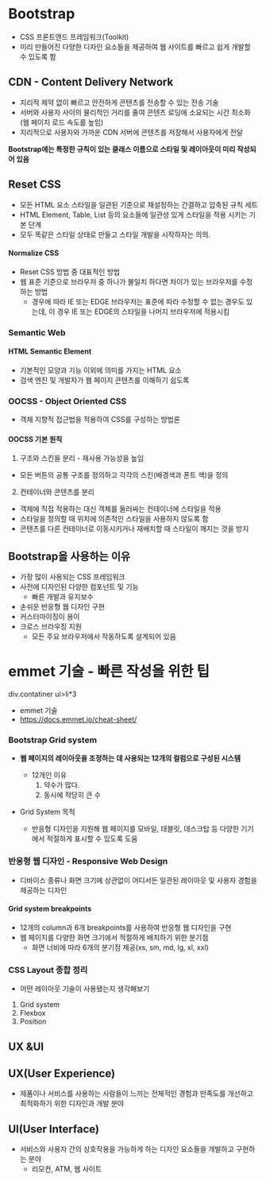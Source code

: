 # Bootstrap
- CSS 프론트엔드 프레임워크(Toolkit)
- 미리 만들어진 다양한 디자인 요소들을 제공하여 웹 사이트를 빠르고 쉽게 개발할 수 있도록 함

## CDN - Content Delivery Network
- 지리적 제약 없이 빠르고 안전하게 콘텐츠를 전송할 수 있는 전송 기술
- 서버와 사용자 사이의 물리적인 거리를 줄여 콘텐츠 로딩에 소요되는 시간 최소화(웹 페이지 로드 속도를 높임)
- 지리적으로 사용자와 가까운 CDN 서버에 콘텐츠를 저장해서 사용자에게 전달

**Bootstrap에는 특정한 규칙이 있는 클래스 이름으로 스타일 및 레이아웃이 미리 작성되어 있음**

## Reset CSS
- 모든 HTML 요소 스타일을 일관된 기준으로 재설정하는 간결하고 압축된 규칙 세트
- HTML Element, Table, List 등의 요소들에 일관성 있게 스타일을 적용 시키는 기본 단계
- 모두 똑같은 스타일 상태로 만들고 스타일 개발을 시작하자는 의의.

#### Normalize CSS
- Reset CSS 방법 중 대표적인 방법
- 웹 표준 기준으로 브라우저 중 하나가 불일치 하다면 차이가 있는 브라우저를 수정하는 방법
  - 경우에 따라 IE 또는 EDGE 브라우저는 표준에 따라 수정할 수 없는 경우도 있는데, 이 경우 IE 또는 EDGE의 스타일을 나머지 브라우저에 적용시킴

### Semantic Web
#### HTML Semantic Element
- 기본적인 모양과 기능 이외에 의미를 가지는 HTML 요소
- 검색 엔진 및 개발자가 웹 페이지 콘텐츠를 이해하기 쉽도록


### OOCSS - Object Oriented CSS
- 객체 지향적 접근법을 적용하여 CSS를 구성하는 방법론

#### OOCSS 기본 원칙
1. 구조와 스킨을 분리  - 재사용 가능성을 높임
- 모든 버튼의 공통 구조를 정의하고 각각의 스킨(배경색과 폰트 색)을 정의
2. 컨테이너와 콘텐츠를 분리
- 객체에 직접 적용하는 대신 객체를 둘러싸는 컨테이너에 스타일을 적용
- 스타일을 정의할 때 위치에 의존적인 스타일을 사용하지 않도록 함
- 콘텐츠를 다른 컨테이너로 이동시키거나 재배치할 때 스타일이 깨지는 것을 방지



## Bootstrap을 사용하는 이유
- 가장 많이 사용되는 CSS 프레임워크
- 사전에 디자인된 다양한 컴포넌트 및 기능
  - 빠른 개발과 유지보수
- 손쉬운 반응형 웹 디자인 구현
- 커스터마이징이 용이
- 크로스 브라우징 지원
  - 모든 주요 브라우저에서 작동하도록 설계되어 있음

# emmet 기술 - 빠른 작성을 위한 팁  
  div.contatiner
  ul>li*3
  - emmet 기술
  - https://docs.emmet.io/cheat-sheet/


### Bootstrap Grid system
- **웹 페이지의 레이아웃을 조정하는 데 사용되는 12개의 컬럼으로 구성된 시스템**
  - 12개인 이유
    1. 약수가 많다.
    2. 동시에 적당히 큰 수

- Grid System 목적
  - 반응형 디자인을 지원해 웹 페이지를 모바일, 태블릿, 데스크탑 등 다양한 기기에서 적절하게 표시할 수 있도록 도움


### 반응형 웹 디자인 - Responsive Web Design
- 디바이스 종류나 화면 크기에 상관없이 어디서든 일관된 레이아웃 및 사용자 경험을 제공하는 디자인

#### Grid system breakpoints
- 12개의 column과 6개 breakpoints를 사용하여 반응형 웹 디자인을 구현
- 웹 페이지를 다양한 화면 크기에서 적절하게 배치하기 위한 분기점
  - 화면 너비에 따라 6개의 분기점 제공(xs, sm, md, lg, xl, xxl)



### CSS Layout 종합 정리
- 어떤 레이아웃 기술이 사용됐는지 생각해보기 
1. Grid system
2. Flexbox
3. Position


## UX &UI
## UX(User Experience)
- 제품이나 서비스를 사용하는 사람들이 느끼는 전체적인 경험과 만족도를 개선하고 최적화하기 위한 디자인과 개발 분야

## UI(User Interface)
- 서비스와 사용자 간의 상호작용을 가능하게 하는 디자인 요소들을 개발하고 구현하는 분야
  - 리모컨, ATM, 웹 사이트
